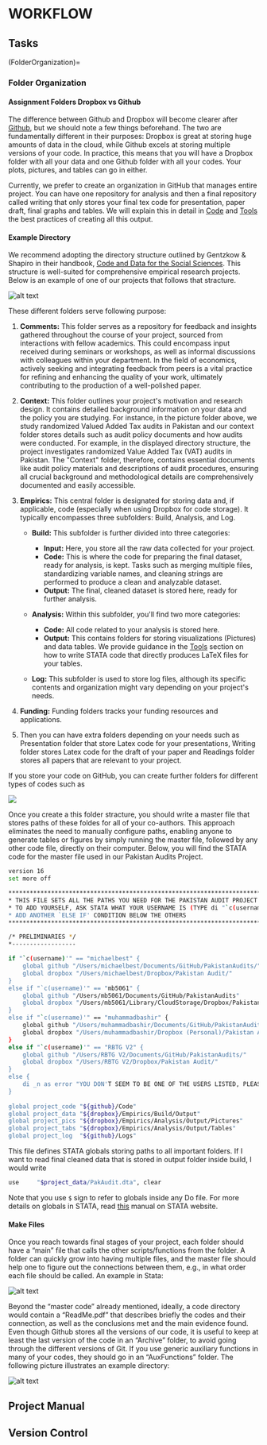 
# WORKFLOW

## Tasks

(FolderOrganization)=

### Folder Organization

#### Assignment Folders Dropbox vs Github

The difference between Github and Dropbox will become clearer after [Github](Tools:Github), but we should note a few things beforehand. The two are fundamentally different in their purposes: Dropbox is great at storing huge amounts of data in the cloud, while Github excels at storing multiple versions of your code. In practice, this means that you will have a Dropbox folder with all your data and one Github folder with all your codes. Your plots, pictures, and tables can go in either.

Currently, we prefer to create an organization in GitHub that manages entire project. You can have one repository for analysis and then a final repository called writing that only stores your final tex code for presentation, paper draft, final graphs and tables. We will explain this in detail in [Code](Code) and [Tools](Tools) the best practices of creating all this output. 


#### Example Directory
We recommend adopting the directory structure outlined by Gentzkow & Shapiro in their handbook, [Code and Data for the Social Sciences](https://web.stanford.edu/~gentzkow/research/CodeAndData.pdf). This structure is well-suited for comprehensive empirical research projects. Below is an example of one of our projects that follows that stracture. 

![alt text](Figures/DirExample.png "Folder Stracture")

These different folders serve following purpose:
1. **Comments:** This folder serves as a repository for feedback and insights gathered throughout the course of your project, sourced from interactions with fellow academics. This could encompass input received during seminars or workshops, as well as informal discussions with colleagues within your department. In the field of economics, actively seeking and integrating feedback from peers is a vital practice for refining and enhancing the quality of your work, ultimately contributing to the production of a well-polished paper.

2. **Context:** This folder outlines your project's motivation and research design. It contains detailed background information on your data and the policy you are studying. For instance, in the picture folder above, we study randomized Valued Added Tax audits in Pakistan and our context folder stores details such as audit policy documents and how audits were conducted. For example, in the displayed directory structure, the project investigates randomized Value Added Tax (VAT) audits in Pakistan. The "Context" folder, therefore, contains essential documents like audit policy materials and descriptions of audit procedures, ensuring all crucial background and methodological details are comprehensively documented and easily accessible.
3. **Empirics:** This central folder is designated for storing data and, if applicable, code (especially when using Dropbox for code storage). It typically encompasses three subfolders: Build, Analysis, and Log.
    - **Build:** This subfolder is further divided into three categories:
        - **Input:** Here, you store all the raw data collected for your project.
        - **Code:** This is where the code for preparing the final dataset, ready for analysis, is kept. Tasks such as merging multiple files, standardizing variable names, and cleaning strings are performed to produce a clean and analyzable dataset.
         - **Output:** The final, cleaned dataset is stored here, ready for further analysis.

    - **Analysis:** Within this subfolder, you'll find two more categories:
        - **Code:** All code related to your analysis is stored here.
        - **Output:** This contains folders for storing visualizations (Pictures) and data tables. We provide guidance in the [Tools](#Tools:STATA) section on how to write STATA code that directly produces LaTeX files for your tables.
    - **Log:** This subfolder is used to store log files, although its specific contents and organization might vary depending on your project's needs.
4. **Funding:** Funding folders tracks your funding resources and applications.
5. Then you can have extra folders depending on your needs such as Presentation folder that store Latex code for your presentations, Writing folder stores Latex code for the draft of your paper and Readings folder stores all papers that are relevant to your project. 

If you store your code on GitHub, you can create further folders for different types of codes such as 

![](Figures/GitHhubFolders.png)

Once you create a this folder stracture, you should write a master file that stores paths of these foldes for all of your co-authors. This approach eliminates the need to manually configure paths, enabling anyone to generate tables or figures by simply running the master file, followed by any other code file, directly on their computer. Below, you will find the STATA code for the master file used in our Pakistan Audits Project.

```bash
version 16
set more off

***************************************************************************************************
* THIS FILE SETS ALL THE PATHS YOU NEED FOR THE PAKISTAN AUDIT PROJECT
* TO ADD YOURSELF, ASK STATA WHAT YOUR USERNAME IS (TYPE di "`c(username)'") AND
* ADD ANOTHER `ELSE IF' CONDITION BELOW THE OTHERS
***************************************************************************************************

/* PRELIMINARIES */
*------------------

if "`c(username)'" == "michaelbest" {
	global github "/Users/michaelbest/Documents/GitHub/PakistanAudits/"
	global dropbox "/Users/michaelbest/Dropbox/Pakistan Audit/"
} 
else if "`c(username)'" == "mb5061" {
	global github "/Users/mb5061/Documents/GitHub/PakistanAudits"
	global dropbox "/Users/mb5061/Library/CloudStorage/Dropbox/Pakistan Audit"
} 
else if "`c(username)'" == "muhammadbashir" {
	global github "/Users/muhammadbashir/Documents/GitHub/PakistanAudits"
	global dropbox "/Users/muhammadbashir/Dropbox (Personal)/Pakistan Audit"
} 
else if "`c(username)'" == "RBTG V2" {
	global github "/Users/RBTG V2/Documents/GitHub/PakistanAudits/"
	global dropbox "/Users/RBTG V2/Dropbox/Pakistan Audit/"
}
else {
	di _n as error "YOU DON'T SEEM TO BE ONE OF THE USERS LISTED, PLEASE CHECK YOUR C(USERNAME)" _n
}
	
global project_code	"${github}/Code"
global project_data "${dropbox}/Empirics/Build/Output"
global project_pics "${dropbox}/Empirics/Analysis/Output/Pictures"
global project_tabs "${dropbox}/Empirics/Analysis/Output/Tables"
global project_log	"${github}/Logs"

```
This file defines STATA globals storing paths to all important folders. If I want to read final cleaned data that is stored in output folder inside build, I would write 

```bash
use     "$project_data/PakAudit.dta", clear
```
Note that you use `$` sign to refer to globals inside any Do file. For more details on globals in STATA, read [this](https://www.stata.com/manuals/pmacro.pdf) manual on STATA website. 







#### Make Files

Once you reach towards final stages of your project, each folder should have a “main” file that calls the other scripts/functions from the folder. A folder can quickly grow into having multiple files, and the master file should help one to figure out the connections between them, e.g., in what order each file should be called. An example in Stata:

![alt text](Figures/MainFile.png "STATA Master File")

Beyond the “master code” already mentioned, ideally, a code directory would contain a “ReadMe.pdf” that describes briefly the codes and their connection, as well as the conclusions met and the main evidence found. Even though Github stores all the versions of our code, it is useful to keep at least the last version of the code in an “Archive” folder, to avoid going through the different versions of Git. If you use generic auxiliary functions in many of your codes, they should go in an “AuxFunctions” folder. The following picture illustrates an example directory:

![alt text](Figures/ExampleDir.png "ExampleDir")

## Project Manual

## Version Control








